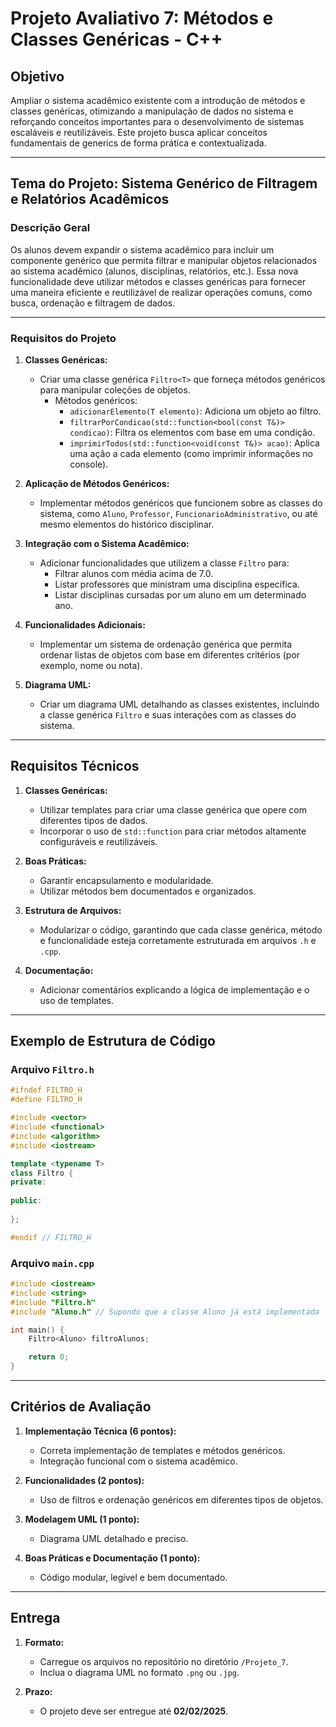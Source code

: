 # **Projeto Avaliativo 7: Métodos e Classes Genéricas - C++**

## **Objetivo**

Ampliar o sistema acadêmico existente com a introdução de métodos e classes genéricas, otimizando a manipulação de dados no sistema e reforçando conceitos importantes para o desenvolvimento de sistemas escaláveis e reutilizáveis. Este projeto busca aplicar conceitos fundamentais de generics de forma prática e contextualizada.

---

## **Tema do Projeto: Sistema Genérico de Filtragem e Relatórios Acadêmicos**

### **Descrição Geral**

Os alunos devem expandir o sistema acadêmico para incluir um componente genérico que permita filtrar e manipular objetos relacionados ao sistema acadêmico (alunos, disciplinas, relatórios, etc.). Essa nova funcionalidade deve utilizar métodos e classes genéricas para fornecer uma maneira eficiente e reutilizável de realizar operações comuns, como busca, ordenação e filtragem de dados.

---

### **Requisitos do Projeto**

1. **Classes Genéricas:**
   - Criar uma classe genérica `Filtro<T>` que forneça métodos genéricos para manipular coleções de objetos.
     - Métodos genéricos:
       - `adicionarElemento(T elemento)`: Adiciona um objeto ao filtro.
       - `filtrarPorCondicao(std::function<bool(const T&)> condicao)`: Filtra os elementos com base em uma condição.
       - `imprimirTodos(std::function<void(const T&)> acao)`: Aplica uma ação a cada elemento (como imprimir informações no console).

2. **Aplicação de Métodos Genéricos:**
   - Implementar métodos genéricos que funcionem sobre as classes do sistema, como `Aluno`, `Professor`, `FuncionarioAdministrativo`, ou até mesmo elementos do histórico disciplinar.

3. **Integração com o Sistema Acadêmico:**
   - Adicionar funcionalidades que utilizem a classe `Filtro` para:
     - Filtrar alunos com média acima de 7.0.
     - Listar professores que ministram uma disciplina específica.
     - Listar disciplinas cursadas por um aluno em um determinado ano.

4. **Funcionalidades Adicionais:**
   - Implementar um sistema de ordenação genérica que permita ordenar listas de objetos com base em diferentes critérios (por exemplo, nome ou nota).

5. **Diagrama UML:**
   - Criar um diagrama UML detalhando as classes existentes, incluindo a classe genérica `Filtro` e suas interações com as classes do sistema.

---

## **Requisitos Técnicos**

1. **Classes Genéricas:**
   - Utilizar templates para criar uma classe genérica que opere com diferentes tipos de dados.
   - Incorporar o uso de `std::function` para criar métodos altamente configuráveis e reutilizáveis.

2. **Boas Práticas:**
   - Garantir encapsulamento e modularidade.
   - Utilizar métodos bem documentados e organizados.

3. **Estrutura de Arquivos:**
   - Modularizar o código, garantindo que cada classe genérica, método e funcionalidade esteja corretamente estruturada em arquivos `.h` e `.cpp`.

4. **Documentação:**
   - Adicionar comentários explicando a lógica de implementação e o uso de templates.

---

## **Exemplo de Estrutura de Código**

### Arquivo `Filtro.h`
```cpp
#ifndef FILTRO_H
#define FILTRO_H

#include <vector>
#include <functional>
#include <algorithm>
#include <iostream>

template <typename T>
class Filtro {
private:
    
public:
    
};

#endif // FILTRO_H
```

### Arquivo `main.cpp`
```cpp
#include <iostream>
#include <string>
#include "Filtro.h"
#include "Aluno.h" // Supondo que a classe Aluno já está implementada

int main() {
    Filtro<Aluno> filtroAlunos;

    return 0;
}
```

---

## **Critérios de Avaliação**

1. **Implementação Técnica (6 pontos):**
   - Correta implementação de templates e métodos genéricos.
   - Integração funcional com o sistema acadêmico.

2. **Funcionalidades (2 pontos):**
   - Uso de filtros e ordenação genéricos em diferentes tipos de objetos.

3. **Modelagem UML (1 ponto):**
   - Diagrama UML detalhado e preciso.

4. **Boas Práticas e Documentação (1 ponto):**
   - Código modular, legível e bem documentado.

---

## **Entrega**

1. **Formato:**
   - Carregue os arquivos no repositório no diretório `/Projeto_7`.
   - Inclua o diagrama UML no formato `.png` ou `.jpg`.

2. **Prazo:**
   - O projeto deve ser entregue até **02/02/2025**.
